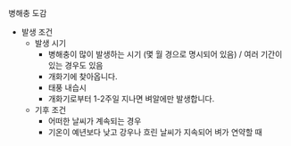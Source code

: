병해충 도감

- 발생 조건
	- 발생 시기
		- 병해충이 많이 발생하는 시기 (몇 월 경으로 명시되어 있음) / 여러 기간이 있는 경우도 있음
		- 개화기에 찾아옵니다.
		- 태풍 내습시
		- 개화기로부터 1-2주일 지나면 벼알에만 발생합니다.
	- 기후 조건
		- 어떠한 날씨가 계속되는 경우
		- 기온이 예년보다 낮고 강우나 흐린 날씨가 지속되어 벼가 연약할 때